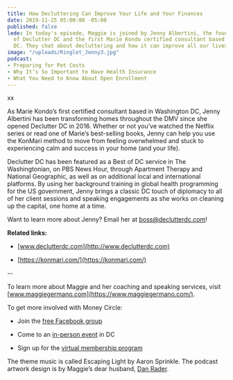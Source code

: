 ```yaml
---
title: How Decluttering Can Improve Your Life and Your Finances
date: 2019-11-25 05:00:00 -05:00
published: false
lede: In today's episode, Maggie is joined by Jenny Albertini, the founder and CEO
  of Declutter DC and the first Marie Kondo certified consultant based in Washington,
  DC. They chat about decluttering and how it can improve all our lives and finances.
image: "/uploads/Ringlet_Jenny3.jpg"
podcast:
- Preparing for Pet Costs
- Why It’s So Important to Have Health Insurance
- What You Need to Know About Open Enrollment
---
```


xx

As Marie Kondo’s first certified consultant based in Washington DC, Jenny Albertini has been transforming homes throughout the DMV since she opened Declutter DC in 2016. Whether or not you’ve watched the Netflix series or read one of Marie’s best-selling books, Jenny can help you use the KonMari method to move from feeling overwhelmed and stuck to experiencing calm and success in your home (and your life).

Declutter DC has been featured as a Best of DC service in The Washingtonian, on PBS News Hour, through Apartment Therapy and National Geographic, as well as on additional local and international platforms. By using her background training in global health programming for the US government, Jenny brings a classic DC touch of diplomacy to all of her client sessions and speaking engagements as she works on cleaning up the capital, one home at a time.

Want to learn more about Jenny? Email her at [boss@declutterdc.com](mailto:boss@declutterdc.com)!

**Related links:**

* [www.declutterdc.com](http://www.declutterdc.com)

* [https://konmari.com/](https://konmari.com/)

--

To learn more about Maggie and her coaching and speaking services, visit [www.maggiegermano.com](https://www.maggiegermano.com/).

To get more involved with Money Circle:

* Join the [free Facebook group](https://www.facebook.com/groups/MoneyCircleGroup)

* Come to an [in-person event](https://www.maggiegermano.com/moneycircle/) in DC

* Sign up for the [virtual membership program](https://maggiegermano.podia.com/inner-circle)

The theme music is called Escaping Light by Aaron Sprinkle. The podcast artwork design is by Maggie’s dear husband, [Dan Rader](https://danrdesign.com/).